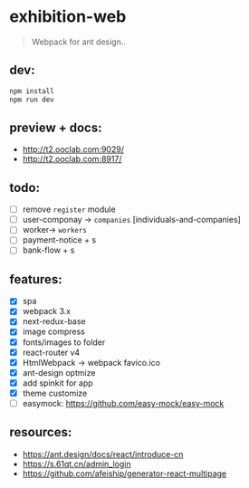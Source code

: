 # exhibition-web
> Webpack for ant design..

## dev:
```bash
npm install 
npm run dev
```

## preview + docs:
+ http://t2.ooclab.com:9029/
+ http://t2.ooclab.com:8917/

## todo:
- [ ] remove `register` module
- [ ] user-componay -> `companies` [individuals-and-companies]
- [ ] worker-> `workers`
- [ ] payment-notice + s
- [ ] bank-flow + s

## features:
+ [x] spa 
+ [x] webpack 3.x
+ [x] next-redux-base
+ [x] image compress
+ [x] fonts/images to folder
+ [x] react-router v4
+ [x] HtmlWebpack -> webpack favico.ico
+ [x] ant-design optmize
+ [x] add spinkit for app
+ [x] theme customize
+ [ ] easymock: https://github.com/easy-mock/easy-mock

## resources:
+ https://ant.design/docs/react/introduce-cn
+ https://s.61qt.cn/admin_login
+ https://github.com/afeiship/generator-react-multipage
